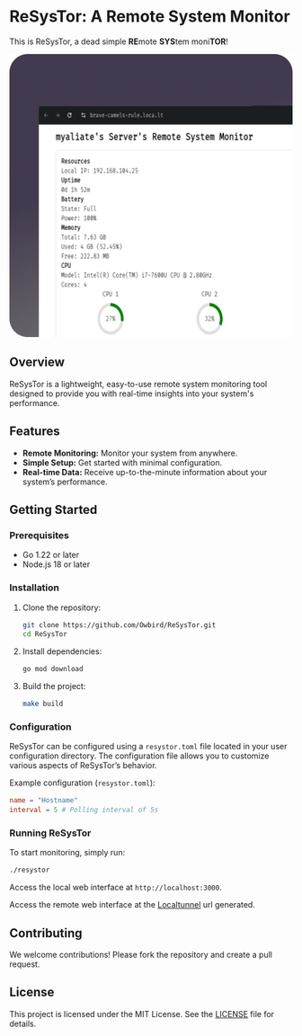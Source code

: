# ReSysTor: A Remote System Monitor

This is ReSysTor, a dead simple **RE**mote **SYS**tem moni**TOR**!

![ss](./assets/ss.png)

## Overview

ReSysTor is a lightweight, easy-to-use remote system monitoring tool designed to provide you with real-time insights into your system's performance.

## Features

- **Remote Monitoring:** Monitor your system from anywhere.
- **Simple Setup:** Get started with minimal configuration.
- **Real-time Data:** Receive up-to-the-minute information about your system’s performance.

## Getting Started

### Prerequisites

- Go 1.22 or later
- Node.js 18 or later

### Installation

1. Clone the repository:

   ```sh
   git clone https://github.com/Owbird/ReSysTor.git
   cd ReSysTor
   ```

2. Install dependencies:

   ```sh
   go mod download
   ```

3. Build the project:
   ```sh
   make build
   ```

### Configuration

ReSysTor can be configured using a `resystor.toml` file located in your user configuration directory. The configuration file allows you to customize various aspects of ReSysTor’s behavior.

Example configuration (`resystor.toml`):

```toml
name = "Hostname"
interval = 5 # Polling interval of 5s
```

### Running ReSysTor

To start monitoring, simply run:

```sh
./resystor
```

Access the local web interface at `http://localhost:3000`.

Access the remote web interface at the [Localtunnel](https://github.com/localtunnel/localtunnel) url generated.

## Contributing

We welcome contributions! Please fork the repository and create a pull request.

## License

This project is licensed under the MIT License. See the [LICENSE](LICENSE) file for details.

